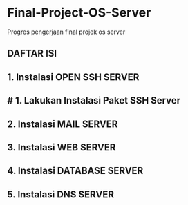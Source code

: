 # Final-Project-OS-Server
Progres pengerjaan final projek os server 

## DAFTAR ISI

## 1. Instalasi OPEN SSH SERVER
## # 1. Lakukan Instalasi Paket SSH Server

## 2. Instalasi MAIL SERVER
## 3. Instalasi WEB SERVER
## 4. Instalasi DATABASE SERVER
## 5. Instalasi DNS SERVER

